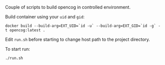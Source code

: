 Couple of scripts to build opencog in controlled environment.


Build container using your `uid` and `gid`:
```
docker build --build-arg=EXT_UID=`id -u` --build-arg=EXT_GID=`id -g` -t opencog:latest .
```

Edit `run.sh` before starting to change host path to the project directory.

To start run:
```sh
./run.sh
```

